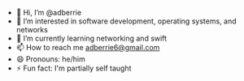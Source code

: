 - 👋 Hi, I’m @adberrie
- 👀 I’m interested in software development, operating systems, and networks
- 🌱 I’m currently learning networking and swift
- 📫 How to reach me adberrie6@gmail.com
- 😄 Pronouns: he/him
- ⚡ Fun fact: I'm partially self taught

<!---
adberrie/adberrie is a ✨ special ✨ repository because its `README.md` (this file) appears on your GitHub profile.
You can click the Preview link to take a look at your changes.
--->

